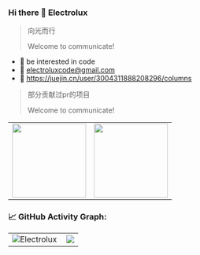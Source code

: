 ### Hi there 👋 Electrolux

> 向光而行
>
> Welcome to communicate!

- 💼 be interested in code
- 📮 electroluxcode@gmail.com
- 📖 https://juejin.cn/user/3004311888208296/columns



> 部分贡献过pr的项目
>
> Welcome to communicate!



<table border=0 style="overflow: hidden;">
  <tr>
    <td><a href="https://github.com/XboxYan/xy-ui" >
        <img align="center" style="height:150px" src="https://github-readme-stats.vercel.app/api/pin/?username=XboxYan&repo=xy-ui&theme=vue-light" />
  </a> </td>
    <td><a href="https://github.com/ant-design/ant-design"><img  style="height:150px" align="center" src="https://github-readme-stats.vercel.app/api/pin/?username=ant-design&repo=ant-design&theme=vue-light" />
  </a></td>
  </tr>



</table>




<!--   GitHub stats graph -->

### 📈 GitHub Activity Graph:



<table border=0 style="overflow: hidden;">
  <tr>
    <td><img src="https://stats.justsong.cn/api/bilibili/?id=286773126&theme=light&lang=zh-CN" alt="Electrolux" style="zoom:100%;" align="left"/></td>
    <td><img src="https://github-readme-streak-stats.herokuapp.com/?user=yilaikesi"></img></td>
  </tr>


</table>


